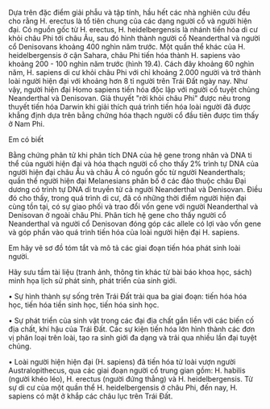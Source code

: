 Dựa trên đặc điểm giải phẫu và tập tính, hầu hết các nhà nghiên cứu đều cho rằng H. erectus là tổ tiên chung của các dạng người cổ và người hiện đại. Có nguồn gốc từ H. erectus, H. heidelbergensis là nhánh tiến hóa di cư khỏi châu Phi tới châu Âu, sau đó hình thành người cổ Neanderthal và người cổ Denisovans khoảng 400 nghìn năm trước. Một quần thể khác của H. heidelbergensis ở cận Sahara, châu Phi tiến hóa thành H. sapiens vào khoảng 200 - 100 nghìn năm trước (hình 19.4). Cách đây khoảng 60 nghìn năm, H. sapiens di cư khỏi châu Phi với chỉ khoảng 2.000 người và trở thành loài người hiện đại với khoảng hơn 8 tỉ người trên Trái Đất ngày nay. Như vậy, người hiện đại Homo sapiens tiến hóa độc lập với người cổ tuyệt chủng Neanderthal và Denisovan. Giả thuyết "rời khỏi châu Phi" được nêu trong thuyết tiến hóa Darwin khi giải thích quá trình tiến hóa loài người đã được khẳng định dựa trên bằng chứng hóa thạch người cổ đầu tiên được tìm thấy ở Nam Phi.

Em có biết

Bằng chứng phân tử khi phân tích DNA của hệ gene trong nhân và DNA ti thể của người hiện đại và hóa thạch người cổ cho thấy 2% trình tự DNA của người hiện đại châu Âu và châu Á có nguồn gốc từ người Neanderthals; quần thể người hiện đại Melanesians phân bố ở các đảo thuộc châu Đại dương có trình tự DNA di truyền từ cả người Neanderthal và Denisovan. Điều đó cho thấy, trong quá trình di cư, đã có những thời điểm người hiện đại cùng tồn tại, có sự giao phối và trao đổi vốn gene với người Neanderthal và Denisovan ở ngoài châu Phi. Phân tích hệ gene cho thấy người cổ Neanderthal và người cổ Denisovan đóng góp các allele có lợi vào vốn gene và góp phần vào quá trình tiến hóa của loài người hiện đại H. sapiens.

Em hãy vẽ sơ đồ tóm tắt và mô tả các giai đoạn tiến hóa phát sinh loài người.

Hãy sưu tầm tài liệu (tranh ảnh, thông tin khác từ bài báo khoa học, sách) minh họa lịch sử phát sinh, phát triển của sinh giới.

• Sự hình thành sự sống trên Trái Đất trải qua ba giai đoạn: tiến hóa hóa học, tiến hóa tiền sinh học, tiến hóa sinh học.

• Sự phát triển của sinh vật trong các đại địa chất gắn liền với các biến cố địa chất, khí hậu của Trái Đất. Các sự kiện tiến hóa lớn hình thành các đơn vị phân loại trên loài, tạo ra sinh giới đa dạng và trải qua nhiều lần đại tuyệt chủng.

• Loài người hiện hiện đại (H. sapiens) đã tiến hóa từ loài vượn người Australopithecus, qua các giai đoạn người cổ trung gian gồm: H. habilis (người khéo léo), H. erectus (người đứng thẳng) và H. heidelbergensis. Từ sự di cư của một quần thể H. heidelbergensis ở châu Phi, đến nay, H. sapiens có mặt ở khắp các châu lục trên Trái Đất.